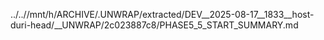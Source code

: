 ../..//mnt/h/ARCHIVE/.UNWRAP/extracted/DEV__2025-08-17__1833__host-duri-head/__UNWRAP/2c023887c8/PHASE5_5_START_SUMMARY.md